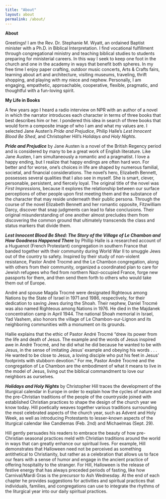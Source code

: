 ```yaml
---
title: "About"
layout: about
permalink: /about/
---
```

**About**

Greetings! I am the Rev. Dr. Stephanie M. Wyatt, an ordained Baptist minister with a Ph.D. in Biblical Interpretation. I find vocational fulfillment through congregational ministry and teaching biblical studies to students preparing for ministerial careers. In this way I seek to keep one foot in the church and one in the academy in ways that benefit both spheres. In my free time I enjoy paper crafting, outdoor music concerts, Arts & Crafts fairs, learning about art and architecture, visiting museums, traveling, thrift shopping, and playing with my niece and nephew. Personally, I am engaging, empathetic, approachable, cooperative, flexible, pragmatic, and thoughtful with a fun-loving spirit.

**My Life in Books**

A few years ago I heard a radio interview on NPR with an author of a novel in which the narrator introduces each character in terms of three books that best describes him or her. I pondered this idea in search of three books that would form a composite image of who I am and what my values are. I selected Jane Austen’s _Pride and Prejudice_, Philip Halle’s _Lest Innocent Blood Be Shed_, and Christopher Hill’s _Holidays and Holy Nights_.

**_Pride and Prejudice_** by Jane Austen is a novel of the British Regency period and is considered by many to be a great work of English literature. Like Jane Austen, I am simultaneously a romantic and a pragmatist. I love a happy ending, but I realize that happy endings are often hard won. For better and for worse, one’s choices in life are shaped by numerous familial, societal, and financial considerations. The novel’s hero, Elizabeth Bennett, possesses several qualities that I also see in myself. She is smart, clever, personable, persistent, and fiercely loyal. The original title of the novel was _First Impressions_, because it explores the relationship between our surface perceptions of other people upon first meeting them and the substance of the character that may reside underneath their public persona. Through the course of the novel Elizabeth Bennett and her romantic opposite, Fitzwilliam Darcy, discover that snap judgments can lead to false conclusions. Their original misunderstanding of one another almost precludes them from discovering the common ground that ultimately transcends the class and status markers that divide them.

**_Lest Innocent Blood Be Shed: The Story of the Village of Le Chambon and How Goodness Happened There_** by Phillip Halle is a researched account of a Huguenot (French Protestant) congregation in southern France that banded together with their community during World War II to smuggle Jews out of the country to safety. Inspired by their study of non-violent resistance, Pastor André Trocmé and the Le Chambon congregation, along with others from their community, organized a coordinated plan to care for Jewish refugees who fled from northern Nazi-occupied France, forge new passports for them, and then send them forth to others who would take them out of Europe.

André and spouse Magda Trocmé were designated Righteous among Nations by the State of Israel in 1971 and 1986, respectively, for their dedication to saving Jews during the Shoah. Their nephew, Daniel Trocmé was also named Righteous among Nations in 1976\. He died in the Majdanek concentration camp in April 1944\. The national Shoah memorial in Israel, Yad Vashem, also honors the village of Le Chambon-sur-Lignon and its neighboring communities with a monument on its grounds.

Hallie explains that the ethic of Pastor André Trocmé “drew its power from the life and death of Jesus. The example and the words of Jesus inspired awe in André Trocmé, and he did what he did because he wanted to be with Jesus, in the sense of imitating Jesus’ example and obeying his words . . . He wanted to be close to Jesus, a loving disciple who put his feet in Jesus’ footprints with stubborn devotion.” For me, Pastor André Trocmé and the congregation of Le Chambon are the embodiment of what it means to live in the model of Jesus, living out the biblical commandment to love our neighbors as ourselves.

**_Holidays and Holy Nights_** by Christopher Hill traces the development of the liturgical calendar in Europe in order to explain how the cycles of nature and the pre-Christian traditions of the people of the countryside joined with established Christian practices to shape the design of the church year we know today. Hill poetically weaves together various traditions surrounding the most celebrated aspects of the church year, such as Advent and Holy Week, as well as introducing Protestants to lesser-known aspects of the liturgical calendar like Candlemas (Feb. 2nd) and Michaelmas (Sept. 29).

Hill gently persuades his readers to embrace the beauty of how pre-Christian seasonal practices meld with Christian traditions around the world in ways that can greatly enhance our spiritual lives. For example, Hill demonstrates that Halloween need not be perceived as something antithetical to Christianity, but rather as a celebration that allows us to face our fears with a sense of humor and engage in the ancient practice of offering hospitality to the stranger. For Hill, Halloween is the release of festive energy that has always preceded periods of fasting, like how Carnival/Mardi Gras is the precursor to Ash Wednesday. At the end of each chapter he provides suggestions for activities and spiritual practices that individuals, families, and congregations can use to integrate the rhythms of the liturgical year into our daily spiritual practices.
